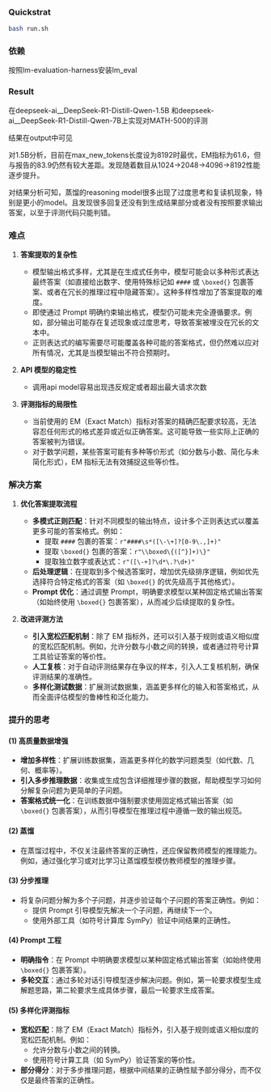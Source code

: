 
### Quickstrat

```bash
bash run.sh
```

### 依赖

按照lm-evaluation-harness安装lm_eval

### Result

在deepseek-ai__DeepSeek-R1-Distill-Qwen-1.5B 和deepseek-ai__DeepSeek-R1-Distill-Qwen-7B上实现对MATH-500的评测


结果在output中可见

对1.5B分析，目前在max_new_tokens长度设为8192时最优，EM指标为61.6，但与报告的83.9仍然有较大差距。发现随着数目从1024->2048->4096->8192性能逐步提升。

对结果分析可知，蒸馏的reasoning model很多出现了过度思考和复读机现象，特别是更小的model。且发现很多回复还没有到生成结果部分或者没有按照要求输出答案，以至于评测代码只能判错。


### 难点

1. **答案提取的复杂性**  
   - 模型输出格式多样，尤其是在生成式任务中，模型可能会以多种形式表达最终答案（如直接给出数字、使用特殊标记如 `####` 或 `\boxed{}` 包裹答案、或者在冗长的推理过程中隐藏答案）。这种多样性增加了答案提取的难度。
   - 即使通过 Prompt 明确约束输出格式，模型仍可能未完全遵循要求。例如，部分输出可能存在复述现象或过度思考，导致答案被埋没在冗长的文本中。
   - 正则表达式的编写需要尽可能覆盖各种可能的答案格式，但仍然难以应对所有情况，尤其是当模型输出不符合预期时。

2. **API 模型的稳定性**  
   - 调用api model容易出现违反规定或者超出最大请求次数

3. **评测指标的局限性**  
   - 当前使用的 EM（Exact Match）指标对答案的精确匹配要求较高，无法容忍任何形式的格式差异或近似正确答案。这可能导致一些实际上正确的答案被判为错误。
   - 对于数学问题，某些答案可能有多种等价形式（如分数与小数、简化与未简化形式），EM 指标无法有效捕捉这些等价性。


### 解决方案

1. **优化答案提取流程**  
   - **多模式正则匹配**：针对不同模型的输出特点，设计多个正则表达式以覆盖更多可能的答案格式。例如：
     - 提取 `####` 包裹的答案：`r"####\s*([\-\+]?[0-9\.,]+)"`
     - 提取 `\boxed{}` 包裹的答案：`r"\\boxed\{([^}]+)\}"`
     - 提取独立数字或表达式：`r"([\-+]?\d*\.?\d+)"`  
   - **后处理逻辑**：在提取到多个候选答案时，增加优先级排序逻辑，例如优先选择符合特定格式的答案（如 `\boxed{}` 的优先级高于其他格式）。
   - **Prompt 优化**：通过调整 Prompt，明确要求模型以某种固定格式输出答案（如始终使用 `\boxed{}` 包裹答案），从而减少后续提取的复杂性。

2. **改进评测方法**  
   - **引入宽松匹配机制**：除了 EM 指标外，还可以引入基于规则或语义相似度的宽松匹配机制。例如，允许分数与小数之间的转换，或者通过符号计算工具验证答案的等价性。
   - **人工复核**：对于自动评测结果存在争议的样本，引入人工复核机制，确保评测结果的准确性。
   - **多样化测试数据**：扩展测试数据集，涵盖更多样化的输入和答案格式，从而全面评估模型的鲁棒性和泛化能力。

### 提升的思考


#### (1) **高质量数据增强**
- **增加多样性**：扩展训练数据集，涵盖更多样化的数学问题类型（如代数、几何、概率等）。
- **引入多步推理数据**：收集或生成包含详细推理步骤的数据，帮助模型学习如何分解复杂问题为更简单的子问题。
- **答案格式统一化**：在训练数据中强制要求使用固定格式输出答案（如 `\boxed{}` 包裹答案），从而引导模型在推理过程中遵循一致的输出规范。


#### (2) **蒸馏**
- 在蒸馏过程中，不仅关注最终答案的正确性，还应保留教师模型的推理能力。例如，通过强化学习或对比学习让蒸馏模型模仿教师模型的推理步骤。


#### (3) **分步推理**
- 将复杂问题分解为多个子问题，并逐步验证每个子问题的答案正确性。例如：
  - 提供 Prompt 引导模型先解决一个子问题，再继续下一个。
  - 使用外部工具（如符号计算库 SymPy）验证中间结果的正确性。

#### (4) **Prompt 工程**
- **明确指令**：在 Prompt 中明确要求模型以某种固定格式输出答案（如始终使用 `\boxed{}` 包裹答案）。
- **多轮交互**：通过多轮对话引导模型逐步解决问题。例如，第一轮要求模型生成解题思路，第二轮要求生成具体步骤，最后一轮要求生成答案。

#### (5) **多样化评测指标**
- **宽松匹配**：除了 EM（Exact Match）指标外，引入基于规则或语义相似度的宽松匹配机制。例如：
  - 允许分数与小数之间的转换。
  - 使用符号计算工具（如 SymPy）验证答案的等价性。
- **部分得分**：对于多步推理问题，根据中间结果的正确性赋予部分得分，而不仅仅是最终答案的正确性。
